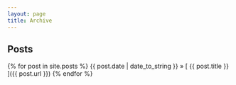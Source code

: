 ```yaml
---
layout: page
title: Archive
---
```


## Posts

{% for post in site.posts %}
  {{ post.date | date_to_string }} &raquo; [ {{ post.title }} ]({{ post.url }})
{% endfor %}
